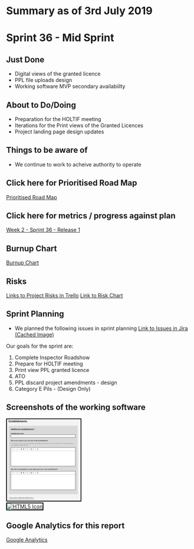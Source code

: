 # Summary as of 3rd July 2019 

# Sprint 36 - Mid Sprint

## Just Done
* Digital views of the granted licence
* PPL file uploads design
* Working software MVP secondary availabiilty

## About to Do/Doing
* Preparation for the HOLTIF meeting
* Iterations for the Print views of the Granted Licences
* Project landing page design updates

## Things to be aware of
* We continue to work to acheive authority to operate

## Click here for Prioritised Road Map
[Prioritised Road Map](graphs/ASLRoadMap03072019.jpg)

## Click here for metrics / progress against plan
[Week 2 - Sprint 36 - Release 1](graphs/progress03072019.png)

## Burnup Chart

[Burnup Chart](burnup03072019.md)

## Risks
[Links to Project Risks in Trello](https://trello.com/b/VuFuCL7t/risk-register-and-kpis-asl-delivery) 
[Link to Risk Chart](graphs/risk03072019.png)

## Sprint Planning
* We planned the following issues in sprint planning [Link to Issues in Jira](https://jira.digital.homeoffice.gov.uk/secure/RapidBoard.jspa?rapidView=261)    [\(Cached Image\)](graphs/sprint03072019.png)

Our goals for the sprint are:
1. Complete Inspector Roadshow 
2. Prepare for HOLTIF meeting 
3. Print view PPL granted licence 
4. ATO 
5. PPL discard project amendments - design 
6. Category E Pils - (Design Only)

## Screenshots of the working software 
<a href="graphs/proto1_03072019.png"><img src="graphs/proto1_03072019.png" alt="HTML5 Icon" width="200" style="border:2px solid black"></a>
<br>
<a href="graphs/proto2_03072019.png"><img src="graphs/proto2_03072019.png" alt="HTML5 Icon" width="200" style="border:2px solid black"></a>
<br>

## Google Analytics for this report
[Google Analytics](graphs/GA03072019.jpg)


